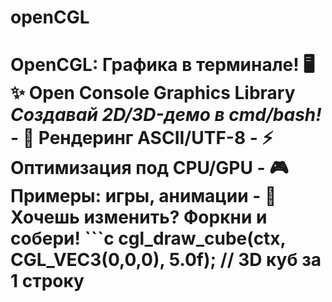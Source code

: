 # openCGL
# OpenCGL: Графика в терминале! 🖥️✨   **Open Console Graphics Library**   *Создавай 2D/3D-демо в cmd/bash!*  - 🚀 Рендеринг ASCII/UTF-8   - ⚡ Оптимизация под CPU/GPU   - 🎮 Примеры: игры, анимации   - 🔧 **Хочешь изменить? Форкни и собери!**    ```c cgl_draw_cube(ctx, CGL_VEC3(0,0,0), 5.0f); // 3D куб за 1 строку
